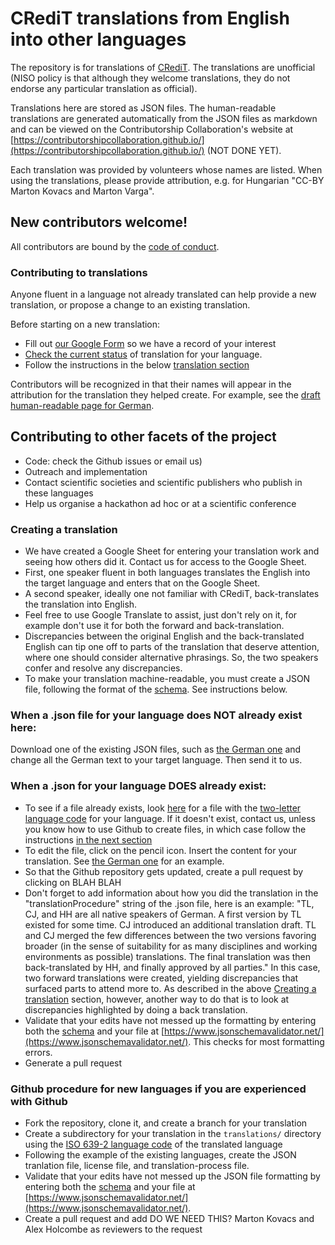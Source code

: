 # CRediT translations from English into other languages

The repository is for translations of [CRediT](https://credit.niso.org/). The translations are unofficial (NISO policy is that although they welcome translations, they do not endorse any particular translation as official).

Translations here are stored as JSON files. The human-readable translations are generated automatically from the JSON files as markdown and can be viewed on the Contributorship Collaboration's website at [https://contributorshipcollaboration.github.io/](https://contributorshipcollaboration.github.io/) (NOT DONE YET).

Each translation was provided by volunteers whose names are listed. When using the translations, please provide attribution, e.g. for Hungarian "CC-BY Marton Kovacs and Marton Varga".

## New contributors welcome!

All contributors are bound by the [code of conduct](https://github.com/marton-balazs-kovacs/tenzing/blob/master/CODE_OF_CONDUCT.md).

### Contributing to translations 

Anyone fluent in a language not already translated can help provide a new translation, or propose a change to an existing translation.

Before starting on a new translation:

* Fill out [our Google Form](https://docs.google.com/forms/d/e/1FAIpQLSfdhqlnk4sw61MkkDuufZyqO1SKmnp--QE6vEG1_7qnP9MzJg/viewform?usp=sf_link) so we have a record of your interest
* [Check the current status](language_status.md) of translation for your language.
* Follow the instructions in the below [translation section](#-Creating-a-translation)

Contributors will be recognized in that their names will appear in the attribution for the translation they helped create. For example, see the [draft human-readable page for German](https://github.com/contributorshipcollaboration/credit-translation/blob/main/md_files/credit_translation_de.md).



## Contributing to other facets of the project

* Code: check the Github issues or email us)
* Outreach and implementation 
 * Contact scientific societies and scientific publishers who publish in these languages
* Help us organise a hackathon ad hoc or at a scientific conference

### Creating a translation

*  We have created a Google Sheet for entering your translation work and seeing how others did it. Contact us for access to the Google Sheet.
* First, one speaker fluent in both languages translates the English into the target language and enters that on the Google Sheet. 
* A second speaker, ideally one not familiar with CRediT, back-translates the translation into English.
* Feel free to use Google Translate to assist, just don't rely on it, for example don't use it for both the forward and back-translation.
* Discrepancies between the original English and the back-translated English can tip one off to parts of the translation that deserve attention, where one should consider alternative phrasings. So, the two speakers confer and resolve any discrepancies.
* To make your translation machine-readable, you must create a JSON file, following the format of the [schema](credit_translation_schema.json). See instructions below.

### When a .json file for your language does NOT already exist here:

Download one of the existing JSON files, such as [the German one](translations/credit_translation_de.json) and change all the German text to your target language. Then send it to us.

### When a .json for your language DOES already exist: 

* To see if a file already exists, look [here](translations/) for a file with the [two-letter language code](https://en.wikipedia.org/wiki/List_of_ISO_639_language_codes) for your language. If it doesn't exist, contact us, unless you know how to use Github to create files, in which case follow the instructions [in the next section](#-Github-procedure-for-new-languages-if-you-are-very-comfortable-with-Github)
* To edit the file, click on the pencil icon. Insert the content for your translation. See [the German one](translations/credit_translation_de.json) for an example.
* So that the Github repository gets updated, create a pull request by clicking on BLAH BLAH
* Don't forget to add information about how you did the translation in the "translationProcedure" string of the .json file, here is an example: "TL, CJ, and HH are all native speakers of German. A first version by TL existed for some time. CJ introduced an additional translation draft. TL and CJ merged the few differences between the two versions favoring broader (in the sense of suitability for as many disciplines and working environments as possible) translations. The final translation was then back-translated by HH, and finally approved by all parties." In this case, two forward translations were created, yielding discrepancies that surfaced parts to attend more to. As described in the above [Creating a translation](#-Creating-a-translation) section, however, another way to do that is to look at discrepancies highlighted by doing a back translation.
* Validate that your edits have not messed up the formatting by entering both the [schema](credit_translation_schema.json) and your file at [https://www.jsonschemavalidator.net/](https://www.jsonschemavalidator.net/). This checks for most formatting errors.
* Generate a pull request
 
### Github procedure for new languages if you are experienced with Github

* Fork the repository, clone it, and create a branch for your translation
* Create a subdirectory for your translation in the `translations/` directory using the [ISO 639-2 language code](https://en.wikipedia.org/wiki/List_of_ISO_639_language_codes) of the translated language
* Following the example of the existing languages, create the JSON tranlation file, license file, and translation-process file.
* Validate that your edits have not messed up the JSON file formatting by entering both the [schema](credit_translation_schema.json) and your file at [https://www.jsonschemavalidator.net/](https://www.jsonschemavalidator.net/).
* Create a pull request and add DO WE NEED THIS? Marton Kovacs and Alex Holcombe as reviewers to the request
